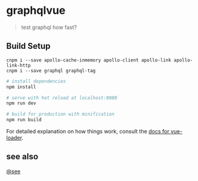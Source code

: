 # graphqlvue

> test graphql how fast?

## Build Setup

``` nodejs
cnpm i --save apollo-cache-inmemory apollo-client apollo-link apollo-link-http 
cnpm i --save graphql graphql-tag

```

``` bash
# install dependencies
npm install

# serve with hot reload at localhost:8080
npm run dev

# build for production with minification
npm run build
```

For detailed explanation on how things work, consult the [docs for vue-loader](http://vuejs.github.io/vue-loader).

## see also

[@see](https://segmentfault.com/a/1190000015436502?utm_source=sf-related)
